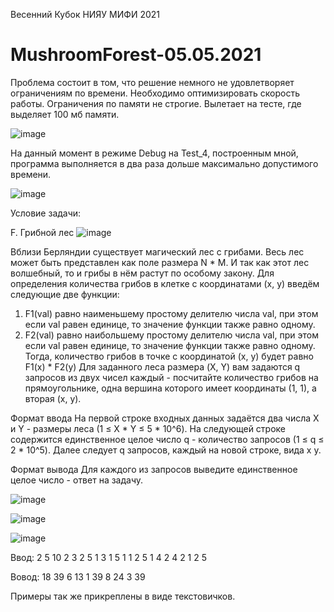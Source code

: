 Весенний Кубок НИЯУ МИФИ 2021

# MushroomForest-05.05.2021
Проблема состоит в том, что решение немного не удовлетворяет ограничениям по времени. Необходимо оптимизировать скорость работы. Ограничения по памяти не строгие. Вылетает на тесте, где выделяет 100 мб памяти.

![image](https://user-images.githubusercontent.com/71022195/117325937-df07ed00-ae99-11eb-9f77-efc5c7d18b66.png)

На данный момент в режиме Debug на Test_4, построенным мной, программа выполняется в два раза дольше максимально допустимого времени.

![image](https://user-images.githubusercontent.com/71022195/117325236-3063ac80-ae99-11eb-9565-baf399271878.png)

Условие задачи:

F. Грибной лес
![image](https://user-images.githubusercontent.com/71022195/117326289-3017e100-ae9a-11eb-8117-294c4157e53f.png)

Вблизи Берляндии существует магический лес с грибами. Весь лес может быть представлен как поле размера N * M. И так как этот лес волшебный, то и грибы в нём растут по особому закону. Для определения количества грибов в клетке с координатами (x, y) введём следующие две функции:
1) F1(val) равно наименьшему простому делителю числа val, при этом если val равен единице, то значение функции также равно одному.
2) F2(val) равно наибольшему простому делителю числа val, при этом если val равен единице, то значение функции также равно одному.
Тогда, количество грибов в точке с координатой (x, y) будет равно F1(x) * F2(y)
Для заданного леса размера (X, Y) вам задаются q запросов из двух чисел каждый - посчитайте количество грибов на прямоугольнике, одна вершина которого имеет координаты (1, 1), а вторая (x, y).

Формат ввода
На первой строке входных данных задаётся два числа X и Y - размеры леса (1 ≤ X * Y ≤ 5 * 10^6). На следующей строке содержится единственное целое число q - количество запросов (1 ≤ q ≤ 2 * 10^5). Далее следует q запросов, каждый на новой строке, вида x y.

Формат вывода
Для каждого из запросов выведите единственное целое число - ответ на задачу.

![image](https://user-images.githubusercontent.com/71022195/117326429-4f167300-ae9a-11eb-8bf1-56c5c4ba17cd.png)

![image](https://user-images.githubusercontent.com/71022195/117326442-53db2700-ae9a-11eb-9f6e-d6970ea39a34.png)

![image](https://user-images.githubusercontent.com/71022195/117326469-58074480-ae9a-11eb-95d9-05d886996136.png)

Ввод:
2 5
10
2 3
2 5
1 3
1 5
1 1
2 5
1 4
2 4
2 1
2 5

Вовод:
18
39
6
13
1
39
8
24
3
39

Примеры так же прикреплены в виде текстовичков.
